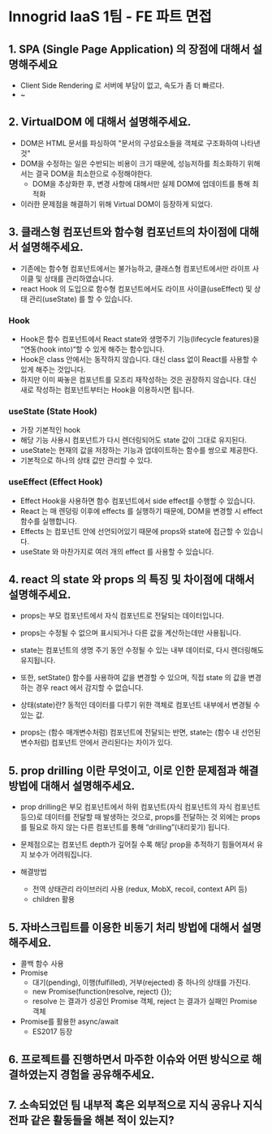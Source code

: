 # Innogrid IaaS 1팀 - FE 파트 면접

## 1. SPA (Single Page Application) 의 장점에 대해서 설명해주세요

- Client Side Rendering 로 서버에 부담이 없고, 속도가 좀 더 빠르다.
- ~

## 2. VirtualDOM 에 대해서 설명해주세요.

- DOM은 HTML 문서를 파싱하여 "문서의 구성요소들을 객체로 구조화하여 나타낸 것"
- DOM을 수정하는 일은 수반되는 비용이 크기 때문에, 성능저하를 최소화하기 위해서는 결국 DOM을 최소한으로 수정해야한다.
  - DOM을 추상화한 후, 변경 사항에 대해서만 실제 DOM에 업데이트를 통해 최적화
- 이러한 문제점을 해결하기 위해 Virtual DOM이 등장하게 되었다.

## 3. 클래스형 컴포넌트와 함수형 컴포넌트의 차이점에 대해서 설명해주세요.

- 기존에는 함수형 컴포넌트에서는 불가능하고, 클래스형 컴포넌트에서만 라이프 사이클 및 상태를 관리하였습니다.
- react Hook 의 도입으로 함수형 컴포넌트에서도 라이프 사이클(useEffect) 및 상태 관리(useState) 를 할 수 있습니다.

### Hook

- Hook은 함수 컴포넌트에서 React state와 생명주기 기능(lifecycle features)을 “연동(hook into)“할 수 있게 해주는 함수입니다.
- Hook은 class 안에서는 동작하지 않습니다. 대신 class 없이 React를 사용할 수 있게 해주는 것입니다.
- 하지만 이미 짜놓은 컴포넌트를 모조리 재작성하는 것은 권장하지 않습니다. 대신 새로 작성하는 컴포넌트부터는 Hook을 이용하시면 됩니다.

### useState (State Hook)

- 가장 기본적인 hook
- 해당 기능 사용시 컴포넌트가 다시 렌더링되어도 state 값이 그대로 유지된다.
- useState는 현재의 값을 저장하는 기능과 업데이트하는 함수를 쌍으로 제공한다.
- 기본적으로 하나의 상태 값만 관리할 수 있다.

### useEffect (Effect Hook)

- Effect Hook을 사용하면 함수 컴포넌트에서 side effect를 수행할 수 있습니다.
- React 는 매 렌덩링 이후에 effects 를 실행하기 때문에, DOM을 변경할 시 effect 함수를 실행합니다.
- Effects 는 컴포넌트 안에 선언되어있기 때문에 props와 state에 접근할 수 있습니다.
- useState 와 마찬가지로 여러 개의 effect 를 사용할 수 있습니다.

## 4. react 의 state 와 props 의 특징 및 차이점에 대해서 설명해주세요.

- props는 부모 컴포넌트에서 자식 컴포넌트로 전달되는 데이터입니다.
- props는 수정될 수 없으며 표시되거나 다른 값을 계산하는데만 사용됩니다.

- state는 컴포넌트의 생명 주기 동안 수정될 수 있는 내부 데이터로, 다시 렌더링해도 유지됩니다.
- 또한, setState() 함수를 사용하여 값을 변경할 수 있으며, 직접 state 의 값을 변경하는 경우 react 에서 감지할 수 없습니다.

- 상태(state)란? 동적인 데이터를 다루기 위한 객체로 컴포넌트 내부에서 변경될 수 있는 값.
- props는 (함수 매개변수처럼) 컴포넌트에 전달되는 반면, state는 (함수 내 선언된 변수처럼) 컴포넌트 안에서 관리된다는 차이가 있다.

## 5. prop drilling 이란 무엇이고, 이로 인한 문제점과 해결 방법에 대해서 설명해주세요.

- prop drilling은 부모 컴포넌트에서 하위 컴포넌트(자식 컴포넌트의 자식 컴포넌트 등으)로 데이터를 전달할 때 발생하는 것으로, props를 전달하는 것 외에는 props를 필요로 하지 않는 다른 컴포넌트를 통해 “drilling”(내리꽂기) 됩니다.

- 문제점으로는 컴포넌트 depth가 깊어질 수록 해당 prop을 추적하기 힘들어져서 유지 보수가 어려워집니다.

- 해결방법
  - 전역 상태관리 라이브러리 사용 (redux, MobX, recoil, context API 등)
  - children 활용

## 5. 자바스크립트를 이용한 비동기 처리 방법에 대해서 설명해주세요.

- 콜백 함수 사용
- Promise
  - 대기(pending), 이행(fulfilled), 거부(rejected) 중 하나의 상태를 가진다.
  - new Promise(function(resolve, reject) {});
  - resolve 는 결과가 성공인 Promise 객체, reject 는 결과가 실패인 Promise 객체
- Promise를 활용한 async/await
  - ES2017 등장

## 6. 프로젝트를 진행하면서 마주한 이슈와 어떤 방식으로 해결하였는지 경험을 공유해주세요.

## 7. 소속되었던 팀 내부적 혹은 외부적으로 지식 공유나 지식 전파 같은 활동들을 해본 적이 있는지?
